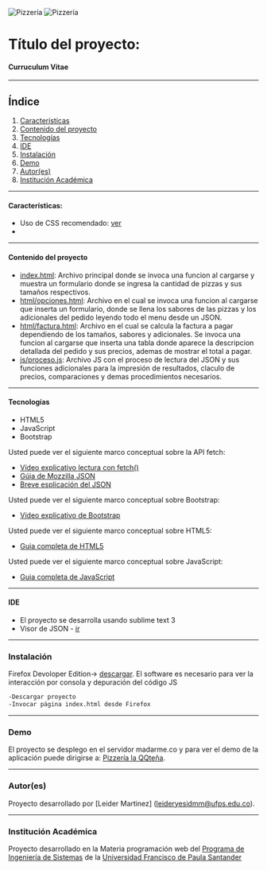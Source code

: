 ![Pizzería](./images/encabezado.png)
![Pizzería](./images/encabezado.png)
# Título del proyecto:

#### Curruculum Vitae 
***
## Índice
1. [Características](#características)
2. [Contenido del proyecto](#contenido-del-proyecto)
3. [Tecnologías](#tecnologías)
4. [IDE](#ide)
5. [Instalación](#instalación)
6. [Demo](#demo)
7. [Autor(es)](#autores)
8. [Institución Académica](#institución-académica)
***

#### Características:
  - Uso de CSS recomendado: [ver](https://gitlab.com/leiderMartinez/my-curriculum/-/tree/master/css)
  - 
***

  #### Contenido del proyecto
  - [index.html](https://gitlab.com/leiderMartinez/pizzeria-la-qqtena/-/blob/master/index.html): Archivo principal donde se invoca una funcion al cargarse y muestra un formulario donde se ingresa la cantidad de pizzas y sus tamaños respectivos.
  - [html/opciones.html](https://gitlab.com/leiderMartinez/pizzeria-la-qqtena/-/blob/master/html/opciones.html): Archivo en el cual se invoca una funcion al cargarse que inserta un formulario, donde se llena los sabores de las pizzas y los adicionales del pedido leyendo todo el menu desde un JSON.
  - [html/factura.html](https://gitlab.com/leiderMartinez/pizzeria-la-qqtena/-/blob/master/html/factura.html): Archivo en el cual se calcula la factura a pagar dependiendo de los tamaños, sabores y adicionales. Se invoca una funcion al cargarse que inserta una tabla donde aparece la descripcion detallada del pedido y sus precios, ademas de mostrar el total a pagar.
  - [js/proceso.js](https://gitlab.com/leiderMartinez/pizzeria-la-qqtena/-/blob/master/js/pizzeria.js): Archivo JS con el proceso de lectura del JSON y sus funciones adicionales para la impresión de resultados, claculo de precios, comparaciones y demas procedimientos necesarios.

***
#### Tecnologías

  - HTML5
  - JavaScript
  - Bootstrap

Usted puede ver el siguiente marco conceptual sobre la API fetch:

  - [Vídeo explicativo lectura con fetch()](https://www.youtube.com/watch?v=DP7Hkr2ss_I)
  - [Gúia de Mozzilla JSON](https://developer.mozilla.org/es/docs/Learn/JavaScript/Objects/JSON)
  - [Breve esplicación del JSON](https://www.w3schools.com/whatis/whatis_json.asp)

Usted puede ver el siguiente marco conceptual sobre Bootstrap:
  - [Vídeo explicativo de Bootstrap](https://www.youtube.com/watch?v=59pex8k8Xr8)

Usted puede ver el siguiente marco conceptual sobre HTML5:
  - [Guia completa de HTML5](https://www.w3schools.com/html/default.asp)

Usted puede ver el siguiente marco conceptual sobre JavaScript:
  - [Guia completa de JavaScript](https://www.w3schools.com/js/default.asp)

  ***
#### IDE

- El proyecto se desarrolla usando sublime text 3 
- Visor de JSON - [ir](http://jsonviewer.stack.hu/)

***
### Instalación

Firefox Devoloper Edition-> [descargar](https://www.mozilla.org/es-ES/firefox/developer/).
El software es necesario para ver la interacción por consola y depuración del código JS


```sh
-Descargar proyecto
-Invocar página index.html desde Firefox 
```

***
### Demo

El proyecto se desplego en el servidor madarme.co y para ver el demo de la aplicación puede dirigirse a: [Pizzería la QQteña](http://ufps22.madarme.co/Pizzeria/index.html).

***
### Autor(es)
Proyecto desarrollado por [Leider Martinez] (<leideryesidmm@ufps.edu.co>).


***
### Institución Académica   
Proyecto desarrollado en la Materia programación web del  [Programa de Ingeniería de Sistemas] de la [Universidad Francisco de Paula Santander]


   [Programa de Ingeniería de Sistemas]:<https://ingsistemas.cloud.ufps.edu.co/>
   [Universidad Francisco de Paula Santander]:<https://ww2.ufps.edu.co/>
